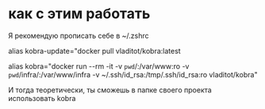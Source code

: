 # как с этим работать

Я рекомендую прописать себе в ~/.zshrc

alias kobra-update="docker pull vladitot/kobra:latest

alias kobra="docker run --rm -it -v `pwd`/:/var/www:ro -v `pwd`/infra/:/var/www/infra -v ~/.ssh/id_rsa:/tmp/.ssh/id_rsa:ro vladitot/kobra"

И тогда теоретически, ты сможешь в папке своего проекта использовать kobra
